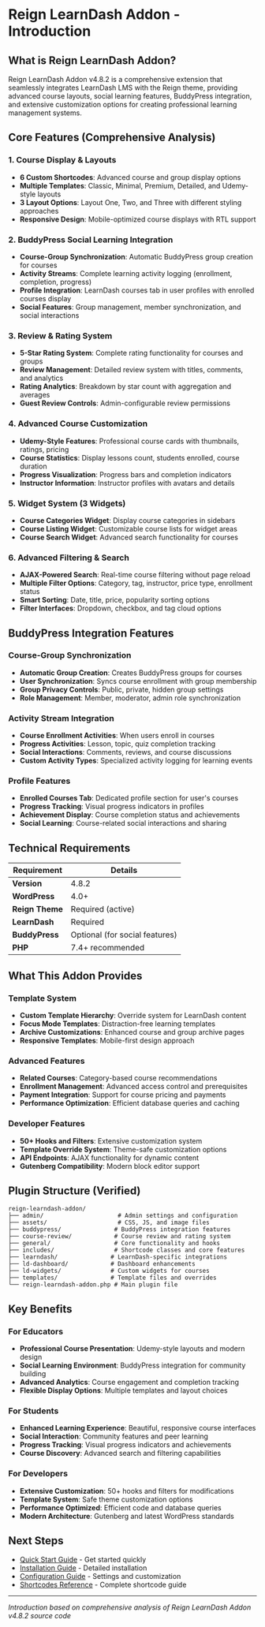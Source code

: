 # Reign LearnDash Addon - Introduction

## What is Reign LearnDash Addon?

Reign LearnDash Addon v4.8.2 is a comprehensive extension that seamlessly integrates LearnDash LMS with the Reign theme, providing advanced course layouts, social learning features, BuddyPress integration, and extensive customization options for creating professional learning management systems.

## Core Features (Comprehensive Analysis)

### 1. Course Display & Layouts
- **6 Custom Shortcodes**: Advanced course and group display options
- **Multiple Templates**: Classic, Minimal, Premium, Detailed, and Udemy-style layouts
- **3 Layout Options**: Layout One, Two, and Three with different styling approaches
- **Responsive Design**: Mobile-optimized course displays with RTL support

### 2. BuddyPress Social Learning Integration
- **Course-Group Synchronization**: Automatic BuddyPress group creation for courses
- **Activity Streams**: Complete learning activity logging (enrollment, completion, progress)
- **Profile Integration**: LearnDash courses tab in user profiles with enrolled courses display
- **Social Features**: Group management, member synchronization, and social interactions

### 3. Review & Rating System
- **5-Star Rating System**: Complete rating functionality for courses and groups
- **Review Management**: Detailed review system with titles, comments, and analytics
- **Rating Analytics**: Breakdown by star count with aggregation and averages
- **Guest Review Controls**: Admin-configurable review permissions

### 4. Advanced Course Customization
- **Udemy-Style Features**: Professional course cards with thumbnails, ratings, pricing
- **Course Statistics**: Display lessons count, students enrolled, course duration
- **Progress Visualization**: Progress bars and completion indicators
- **Instructor Information**: Instructor profiles with avatars and details

### 5. Widget System (3 Widgets)
- **Course Categories Widget**: Display course categories in sidebars
- **Course Listing Widget**: Customizable course lists for widget areas
- **Course Search Widget**: Advanced search functionality for courses

### 6. Advanced Filtering & Search
- **AJAX-Powered Search**: Real-time course filtering without page reload
- **Multiple Filter Options**: Category, tag, instructor, price type, enrollment status
- **Smart Sorting**: Date, title, price, popularity sorting options
- **Filter Interfaces**: Dropdown, checkbox, and tag cloud options

## BuddyPress Integration Features

### Course-Group Synchronization
- **Automatic Group Creation**: Creates BuddyPress groups for courses
- **User Synchronization**: Syncs course enrollment with group membership
- **Group Privacy Controls**: Public, private, hidden group settings
- **Role Management**: Member, moderator, admin role synchronization

### Activity Stream Integration
- **Course Enrollment Activities**: When users enroll in courses
- **Progress Activities**: Lesson, topic, quiz completion tracking
- **Social Interactions**: Comments, reviews, and course discussions
- **Custom Activity Types**: Specialized activity logging for learning events

### Profile Features
- **Enrolled Courses Tab**: Dedicated profile section for user's courses
- **Progress Tracking**: Visual progress indicators in profiles
- **Achievement Display**: Course completion status and achievements
- **Social Learning**: Course-related social interactions and sharing

## Technical Requirements

| Requirement | Details |
|-------------|---------|
| **Version** | 4.8.2 |
| **WordPress** | 4.0+ |
| **Reign Theme** | Required (active) |
| **LearnDash** | Required |
| **BuddyPress** | Optional (for social features) |
| **PHP** | 7.4+ recommended |

## What This Addon Provides

### Template System
- **Custom Template Hierarchy**: Override system for LearnDash content
- **Focus Mode Templates**: Distraction-free learning templates
- **Archive Customizations**: Enhanced course and group archive pages
- **Responsive Templates**: Mobile-first design approach

### Advanced Features
- **Related Courses**: Category-based course recommendations
- **Enrollment Management**: Advanced access control and prerequisites
- **Payment Integration**: Support for course pricing and payments
- **Performance Optimization**: Efficient database queries and caching

### Developer Features
- **50+ Hooks and Filters**: Extensive customization system
- **Template Override System**: Theme-safe customization options
- **API Endpoints**: AJAX functionality for dynamic content
- **Gutenberg Compatibility**: Modern block editor support

## Plugin Structure (Verified)

```
reign-learndash-addon/
├── admin/                     # Admin settings and configuration
├── assets/                    # CSS, JS, and image files
├── buddypress/               # BuddyPress integration features
├── course-review/            # Course review and rating system
├── general/                  # Core functionality and hooks
├── includes/                 # Shortcode classes and core features
├── learndash/               # LearnDash-specific integrations
├── ld-dashboard/            # Dashboard enhancements
├── ld-widgets/              # Custom widgets for courses
├── templates/               # Template files and overrides
└── reign-learndash-addon.php # Main plugin file
```

## Key Benefits

### For Educators
- **Professional Course Presentation**: Udemy-style layouts and modern design
- **Social Learning Environment**: BuddyPress integration for community building
- **Advanced Analytics**: Course engagement and completion tracking
- **Flexible Display Options**: Multiple templates and layout choices

### For Students
- **Enhanced Learning Experience**: Beautiful, responsive course interfaces
- **Social Interaction**: Community features and peer learning
- **Progress Tracking**: Visual progress indicators and achievements
- **Course Discovery**: Advanced search and filtering capabilities

### For Developers
- **Extensive Customization**: 50+ hooks and filters for modifications
- **Template System**: Safe theme customization options
- **Performance Optimized**: Efficient code and database queries
- **Modern Architecture**: Gutenberg and latest WordPress standards

## Next Steps

- [Quick Start Guide](00-quick-start-guide.md) - Get started quickly
- [Installation Guide](02-installation-setup.md) - Detailed installation
- [Configuration Guide](03-configuration.md) - Settings and customization
- [Shortcodes Reference](06-shortcodes-reference.md) - Complete shortcode guide

---

*Introduction based on comprehensive analysis of Reign LearnDash Addon v4.8.2 source code*